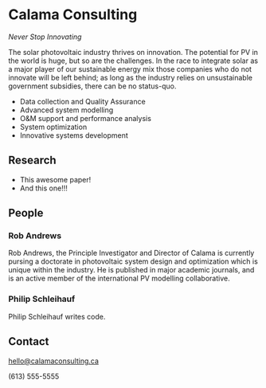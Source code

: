 # Calama Consulting

_Never Stop Innovating_

The solar photovoltaic industry thrives on innovation. The potential for PV in the world is huge, but so are the challenges. In the race to integrate solar as a major player of our sustainable energy mix those companies who do not innovate will be left behind; as long as the industry relies on unsustainable government subsidies, there can be no status-quo.

* Data collection and Quality Assurance
* Advanced system modelling
* O&M support and performance analysis
* System optimization 
* Innovative systems development


## Research

* This awesome paper!
* And this one!!!


## People

### Rob Andrews

Rob Andrews, the Principle Investigator and Director of Calama is currently pursing a doctorate in photovoltaic system design and optimization which is unique within the industry. He is published in major academic journals, and is an active member of the international PV modelling collaborative.

### Philip Schleihauf

Philip Schleihauf writes code.


## Contact

hello@calamaconsulting.ca

(613) 555-5555
